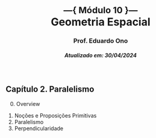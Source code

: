 <h1 align="center"><sup>&mdash;{ Módulo 10 }&mdash;</sup><br>Geometria Espacial</h1>
<h3 align="center">Prof. Eduardo Ono</h3>
<h5 align="center">Atualizado em: 30/04/2024</h5>

&nbsp;

## Capítulo 2. Paralelismo

&nbsp;&nbsp; 0. Overview

1. Noções e Proposições Primitivas
1. Paralelismo
1. Perpendicularidade

&nbsp;
